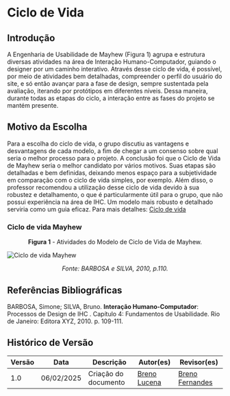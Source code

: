 # Ciclo de Vida

## Introdução

A Engenharia de Usabilidade de Mayhew (Figura 1) agrupa e estrutura diversas atividades na área de Interação Humano-Computador, guiando o designer por um caminho interativo. Através desse ciclo de vida, é possível, por meio de atividades bem detalhadas, compreender o perfil do usuário do site, e só então avançar para a fase de design, sempre sustentada pela avaliação, iterando por protótipos em diferentes níveis. Dessa maneira, durante todas as etapas do ciclo, a interação entre as fases do projeto se mantém presente.



## Motivo da Escolha


Para a escolha do ciclo de vida, o grupo discutiu as vantagens e desvantagens de cada modelo, a fim de chegar a um consenso sobre qual seria o melhor processo para o projeto. A conclusão foi que o Ciclo de Vida de Mayhew seria o melhor candidato por vários motivos. Suas etapas são detalhadas e bem definidas, deixando menos espaço para a subjetividade em comparação com o ciclo de vida simples, por exemplo. Além disso, o professor recomendou a utilização desse ciclo de vida devido à sua robustez e detalhamento, o que é particularmente útil para o grupo, que não possui experiência na área de IHC. Um modelo mais robusto e detalhado serviria como um guia eficaz. 
Para mais detalhes: [Ciclo de vida](../planejamento/design.md)

### Ciclo de vida Mayhew

<div style="text-align: center;">
  <b>Figura 1</b> - Atividades do Modelo de Ciclo de Vida de Mayhew.
</div>

![Ciclo de vida  Mayhew](../assets/ciclo-de-vida-mayhew.png)

<div style="text-align: center;">
  <i>Fonte: BARBOSA e SILVA, 2010, p.110.</i>
</div>



## Referências Bibliográficas

BARBOSA, Simone; SILVA, Bruno. **Interação Humano-Computador**: Processos de Design de IHC . Capítulo 4: Fundamentos de Usabilidade. Rio de Janeiro: Editora XYZ, 2010. p. 109-111.

## Histórico de Versão

| Versão |    Data    |                Descrição                 |                    Autor(es)                     |                 Revisor(es)                  |
| ------ | ---------- | ------------------------------------------- | ------------------------------------------------ | ------------------------------------------- |
| 1.0  | 06/02/2025 | Criação do documento | [Breno Lucena](https://github.com/BrenoLUCO) | [Breno Fernandes](https://github.com/Brenofrds) |
